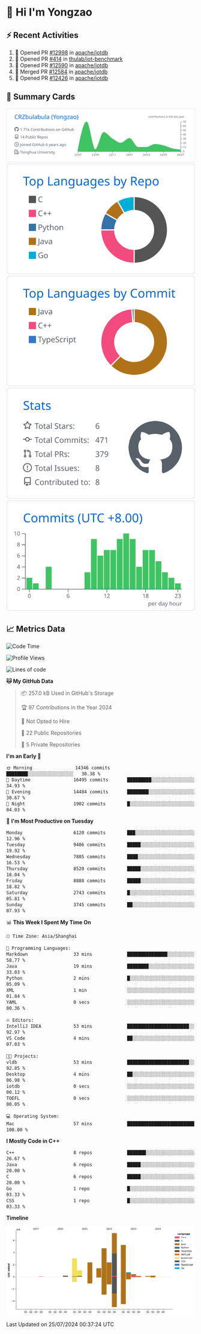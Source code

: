 # 👋 Hi I'm Yongzao

## ⚡ Recent Activities
<!--START_SECTION:activity-->
1. 💪 Opened PR [#12998](https://github.com/apache/iotdb/pull/12998) in [apache/iotdb](https://github.com/apache/iotdb)
2. 💪 Opened PR [#414](https://github.com/thulab/iot-benchmark/pull/414) in [thulab/iot-benchmark](https://github.com/thulab/iot-benchmark)
3. 💪 Opened PR [#12590](https://github.com/apache/iotdb/pull/12590) in [apache/iotdb](https://github.com/apache/iotdb)
4. 🎉 Merged PR [#12584](https://github.com/apache/iotdb/pull/12584) in [apache/iotdb](https://github.com/apache/iotdb)
5. 💪 Opened PR [#12426](https://github.com/apache/iotdb/pull/12426) in [apache/iotdb](https://github.com/apache/iotdb)
<!--END_SECTION:activity-->

## 🎑 Summary Cards

[![](https://raw.githubusercontent.com/CRZbulabula/CRZbulabula/main/profile-summary-card-output/github/0-profile-details.svg)](https://github.com/vn7n24fzkq/github-profile-summary-cards)
[![](https://raw.githubusercontent.com/CRZbulabula/CRZbulabula/main/profile-summary-card-output/github/1-repos-per-language.svg)](https://github.com/vn7n24fzkq/github-profile-summary-cards) [![](https://raw.githubusercontent.com/CRZbulabula/CRZbulabula/main/profile-summary-card-output/github/2-most-commit-language.svg)](https://github.com/vn7n24fzkq/github-profile-summary-cards)
[![](https://raw.githubusercontent.com/CRZbulabula/CRZbulabula/main/profile-summary-card-output/github/3-stats.svg)](https://github.com/vn7n24fzkq/github-profile-summary-cards) [![](https://raw.githubusercontent.com/CRZbulabula/CRZbulabula/main/profile-summary-card-output/github/4-productive-time.svg)](https://github.com/vn7n24fzkq/github-profile-summary-cards)

## 📈 Metrics Data

<!--START_SECTION:waka-->
![Code Time](http://img.shields.io/badge/Code%20Time-672%20hrs%2031%20mins-blue)

![Profile Views](http://img.shields.io/badge/Profile%20Views-4-blue)

![Lines of code](https://img.shields.io/badge/From%20Hello%20World%20I%27ve%20Written-28.9%20million%20lines%20of%20code-blue)

**🐱 My GitHub Data** 

> 📦 257.0 kB Used in GitHub's Storage 
 > 
> 🏆 97 Contributions in the Year 2024
 > 
> 🚫 Not Opted to Hire
 > 
> 📜 22 Public Repositories 
 > 
> 🔑 5 Private Repositories 
 > 
**I'm an Early 🐤** 

```text
🌞 Morning                14346 commits       ████████░░░░░░░░░░░░░░░░░   30.38 % 
🌆 Daytime                16495 commits       █████████░░░░░░░░░░░░░░░░   34.93 % 
🌃 Evening                14484 commits       ████████░░░░░░░░░░░░░░░░░   30.67 % 
🌙 Night                  1902 commits        █░░░░░░░░░░░░░░░░░░░░░░░░   04.03 % 
```
📅 **I'm Most Productive on Tuesday** 

```text
Monday                   6120 commits        ███░░░░░░░░░░░░░░░░░░░░░░   12.96 % 
Tuesday                  9406 commits        █████░░░░░░░░░░░░░░░░░░░░   19.92 % 
Wednesday                7805 commits        ████░░░░░░░░░░░░░░░░░░░░░   16.53 % 
Thursday                 8520 commits        █████░░░░░░░░░░░░░░░░░░░░   18.04 % 
Friday                   8888 commits        █████░░░░░░░░░░░░░░░░░░░░   18.82 % 
Saturday                 2743 commits        █░░░░░░░░░░░░░░░░░░░░░░░░   05.81 % 
Sunday                   3745 commits        ██░░░░░░░░░░░░░░░░░░░░░░░   07.93 % 
```


📊 **This Week I Spent My Time On** 

```text
🕑︎ Time Zone: Asia/Shanghai

💬 Programming Languages: 
Markdown                 33 mins             ███████████████░░░░░░░░░░   58.77 % 
Java                     19 mins             ████████░░░░░░░░░░░░░░░░░   33.03 % 
Python                   2 mins              █░░░░░░░░░░░░░░░░░░░░░░░░   05.09 % 
XML                      1 min               ░░░░░░░░░░░░░░░░░░░░░░░░░   01.84 % 
YAML                     0 secs              ░░░░░░░░░░░░░░░░░░░░░░░░░   00.36 % 

🔥 Editors: 
IntelliJ IDEA            53 mins             ███████████████████████░░   92.97 % 
VS Code                  4 mins              ██░░░░░░░░░░░░░░░░░░░░░░░   07.03 % 

🐱‍💻 Projects: 
vldb                     53 mins             ███████████████████████░░   92.85 % 
Desktop                  4 mins              ██░░░░░░░░░░░░░░░░░░░░░░░   06.98 % 
iotdb                    0 secs              ░░░░░░░░░░░░░░░░░░░░░░░░░   00.12 % 
TOEFL                    0 secs              ░░░░░░░░░░░░░░░░░░░░░░░░░   00.05 % 

💻 Operating System: 
Mac                      57 mins             █████████████████████████   100.00 % 
```

**I Mostly Code in C++** 

```text
C++                      8 repos             ███████░░░░░░░░░░░░░░░░░░   26.67 % 
Java                     6 repos             █████░░░░░░░░░░░░░░░░░░░░   20.00 % 
C                        6 repos             █████░░░░░░░░░░░░░░░░░░░░   20.00 % 
Go                       1 repo              █░░░░░░░░░░░░░░░░░░░░░░░░   03.33 % 
CSS                      1 repo              █░░░░░░░░░░░░░░░░░░░░░░░░   03.33 % 
```



**Timeline**

![Lines of Code chart](https://raw.githubusercontent.com/CRZbulabula/CRZbulabula/main/assets/bar_graph.png)


 Last Updated on 25/07/2024 00:37:24 UTC
<!--END_SECTION:waka-->

